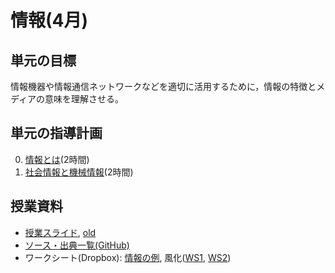 # 情報(4月)
## 単元の目標
情報機器や情報通信ネットワークなどを適切に活用するために，情報の特徴とメディアの意味を理解させる。

## 単元の指導計画
0. [情報とは](info.md)(2時間)
0. [社会情報と機械情報](hier.md)(2時間)

## 授業資料
- [授業スライド](http://saireya.github.io/slide-information/slide-info.tex.xml), [old](https://www.slideshare.net/saireya/ss-51970759)
- [ソース・出典一覧(GitHub)](https://github.com/saireya/slide-information)
- ワークシート(Dropbox): [情報の例](https://www.dropbox.com/s/xyny1gxoogswdok/%E6%83%85%E5%A0%B1%E3%81%AE%E4%BE%8B.docx?dl=0), 風化([WS1](https://www.dropbox.com/s/mlf4r6kjcgll9qr/%E3%80%8C%E9%A2%A8%E5%8C%96%E3%80%8D%E8%AA%B2%E9%A1%8C_%E7%9F%B3%E7%A2%911.docx?dl=0), [WS2](https://www.dropbox.com/s/sgyiqkhld886y2w/%E3%80%8C%E9%A2%A8%E5%8C%96%E3%80%8D%E8%AA%B2%E9%A1%8C_%E7%9F%B3%E7%A2%912.docx?dl=0))
